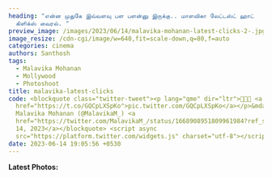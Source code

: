 ```yaml
---
heading: "என்ன முதுகே இவ்வளவு பள பளன்னு இருக்கு.. மாளவிகா லேட்டஸ்ட் ஹாட்
  கிளிக்ஸ் வைரல். "
preview_image: /images/2023/06/14/malavika-mohanan-latest-clicks-2-.jpg
image_resize: /cdn-cgi/image/w=640,fit=scale-down,q=80,f=auto
categories: cinema
authors: Santhosh
tags:
  - Malavika Mohanan
  - Mollywood
  - Photoshoot
title: malavika-latest-clicks
code: <blockquote class="twitter-tweet"><p lang="qme" dir="ltr">🤍🖤🤍 <a
  href="https://t.co/GQCpLXSpKo">pic.twitter.com/GQCpLXSpKo</a></p>&mdash;
  Malavika Mohanan (@MalavikaM_) <a
  href="https://twitter.com/MalavikaM_/status/1668908951809961984?ref_src=twsrc%5Etfw">June
  14, 2023</a></blockquote> <script async
  src="https://platform.twitter.com/widgets.js" charset="utf-8"></script>
date: 2023-06-14 19:05:56 +0530
---
```

**L﻿atest Photos:**